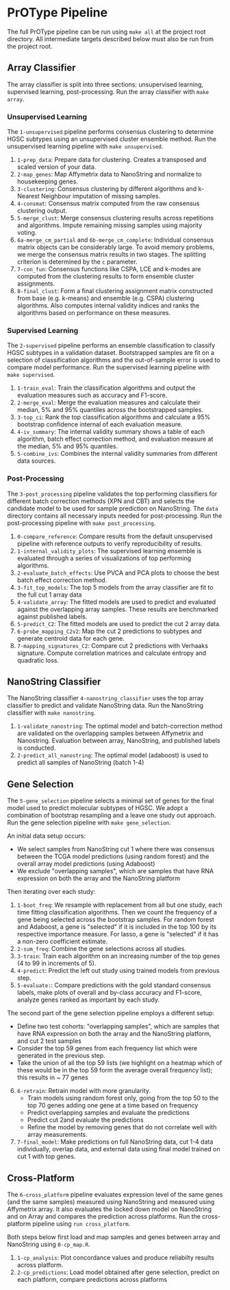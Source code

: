 # PrOType Pipeline

The full PrOType pipeline can be run using `make all` at the project root directory. All intermediate targets described below must also be run from the project root.

## Array Classifier

The array classifier is split into three sections: unsupervised learning, supervised learning, post-processing. Run the array classifier with `make array`.

### Unsupervised Learning

The `1-unsupervised` pipeline performs consensus clustering to determine HGSC subtypes using an unsupervised cluster ensemble method. Run the unsupervised learning pipeline with `make unsupervised`.

1. `1-prep_data`: Prepare data for clustering. Creates a transposed and scaled version of your data.
2. `2-map_genes`: Map Affymetrix data to NanoString and normalize to housekeeping genes.
3. `3-clustering`: Consensus clustering by different algorithms and k-Nearest Neighbour imputation of missing samples.
4. `4-consmat`: Consensus matrix computed from the raw consensus clustering output.
5. `5-merge_clust`: Merge consensus clustering results across repetitions and algorithms. Impute remaining missing samples using majority voting.
6. `6a-merge_cm_partial` and `6b-merge_cm_complete`: Individual consensus matrix objects can be considerably large. To avoid memory problems, we merge the consensus matrix results in two stages. The splitting criterion is determined by the `c` parameter.
7. `7-con_fun`: Consensus functions like CSPA, LCE and k-modes are computed from the clustering results to form ensemble cluster assignments.
8. `8-final_clust`: Form a final clustering assignment matrix constructed from base (e.g. k-means) and ensemble (e.g. CSPA) clustering algorithms. Also computes internal validity indices and ranks the algorithms based on performance on these measures.

### Supervised Learning

The `2-supervised` pipeline performs an ensemble classification to classify HGSC subtypes in a validation dataset. Bootstrapped samples are fit on a selection of classification algorithms and the out-of-sample error is used to compare model performance. Run the supervised learning pipeline with `make supervised`.

1. `1-train_eval`: Train the classification algorithms and output the evaluation measures such as accuracy and F1-score.
2. `2-merge_eval`: Merge the evaluation measures and calculate their median, 5% and 95% quantiles across the bootstrapped samples.
3. `3-top_ci`: Rank the top classification algorithms and calculate a 95% bootstrap confidence internal of each evaluation measure.
4. `4-iv_summary`: The internal validity summary shows a table of each algorithm, batch effect correction method, and evaluation measure at the median, 5% and 95% quantiles.
5. `5-combine_ivs`: Combines the internal validity summaries from different data sources.

### Post-Processing

The `3-post_processing` pipeline validates the top performing classifiers for different batch correction methods (XPN and CBT) and selects the candidate model to be used for sample prediction on NanoString. The `data` directory contains all necessary inputs needed for post-processing. Run the post-processing pipeline with `make post_processing`.

1. `0-compare_reference`: Compare results from the default unsupervised pipeline with reference outputs to verify reproducibility of results.
2. `1-internal_validity_plots`: The supervised learning ensemble is evaluated through a series of visualizations of top performing algorithms.
3. `2-evaluate_batch_effects`: Use PVCA and PCA plots to choose the best batch effect correction method.
4. `3-fit_top_models`: The top 5 models from the array classifier are fit to the full cut 1 array data
5. `4-validate_array`: The fitted models are used to predict and evaluated against the overlapping array samples. These results are benchmarked against published labels.
6. `5-predict_C2`: The fitted models are used to predict the cut 2 array data.
7. `6-probe_mapping_C2v2`: Map the cut 2 predictions to subtypes and generate centroid data for each gene.
8. `7-mapping_signatures_C2`: Compare cut 2 predictions with Verhaaks signature. Compute correlation matrices and calculate entropy and quadratic loss.

## NanoString Classifier

The NanoString classifier `4-nanostring_classifier` uses the top array classifier to predict and validate NanoString data. Run the NanoString classifier with `make nanostring`.

1. `1-validate_nanostring`: The optimal model and batch-correction method are validated on the overlapping samples between Affymetrix and Nanostring. Evaluation between array, NanoString, and published labels is conducted.
2. `2-predict_all_nanostring`: The optimal model (adaboost) is used to predict all samples of NanoString (batch 1-4)

## Gene Selection

The `5-gene_selection` pipeline selects a minimal set of genes for the final model used to predict molecular subtypes of HGSC. We adopt a combination of bootstrap resampling and a leave one study out approach. Run the gene selection pipeline with `make gene_selection`.

An initial data setup occurs:
  - We select samples from NanoString cut 1 where there was consensus between the TCGA model predictions (using random forest) and the overall array model predictions (using Adaboost)
  - We exclude "overlapping samples", which are samples that have RNA expression on both the array and the NanoString platform

Then iterating over each study:

1. `1-boot_freq`: We resample with replacement from all but one study, each time fitting classification algorithms. Then we count the frequency of a gene being selected across the bootstrap samples. For random forest and Adaboost, a gene is "selected" if it is included in the top 100 by its respective importance measure. For lasso, a gene is "selected" if it has a non-zero coefficient estimate.
2. `2-sum_freq`: Combine the gene selections across all studies.
3. `3-train`: Train each algorithm on an increasing number of the top genes (4 to 99 in increments of 5).
4. `4-predict`: Predict the left out study using trained models from previous step.
5. `5-evaluate:`: Compare predictions with the gold standard consensus labels, make plots of overall and by-class accuracy and F1-score, analyze genes ranked as important by each study.

The second part of the gene selection pipeline employs a different setup:
  - Define two test cohorts: "overlapping samples", which are samples that have RNA expression on both the array and the NanoString platform, and cut 2 test samples
  - Consider the top 59 genes from each frequency list which were generated in the previous step.
  - Take the union of all the top 59 lists (we highlight on a heatmap which of these would be in the top 59 form the average overall frequency list); this results in ~ 77 genes

6. `6-retrain`: Retrain model with more granularity.
    - Train models using random forest only, going from the top 50 to the top 70 genes adding one gene at a time based on frequency
    - Predict overlapping samples and evaluate the predictions
    - Predict cut 2and evaluate the predictions 
    - Refine the model by removing genes that do not correlate well with array measurements.
7. `7-final_model`: Make predictions on full NanoString data, cut 1-4 data individually, overlap data, and external data using final model trained on cut 1 with top genes.

## Cross-Platform

The `6-cross_platform` pipeline evaluates expression level of the same genes (and the same samples) measured using NanoString and measured using Affymetrix array. It also evaluates the locked down model on NanoString and on Array and compares the prediction across platforms. Run the cross-platform pipeline using `run cross_platform`.

Both steps below first load and map samples and genes between array and NanoString using `0-cp_map.R`.

1. `1-cp_analysis`: Plot concordance values and produce reliabilty results across platform.
2. `2-cp_predictions`: Load model obtained after gene selection, predict on each platform, compare predictions across platforms

